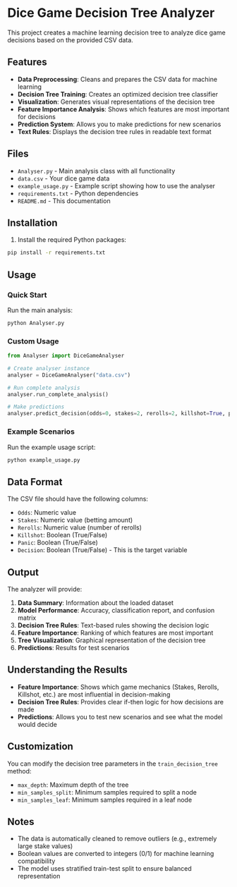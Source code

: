 # Dice Game Decision Tree Analyzer

This project creates a machine learning decision tree to analyze dice game decisions based on the provided CSV data.

## Features

- **Data Preprocessing**: Cleans and prepares the CSV data for machine learning
- **Decision Tree Training**: Creates an optimized decision tree classifier
- **Visualization**: Generates visual representations of the decision tree
- **Feature Importance Analysis**: Shows which features are most important for decisions
- **Prediction System**: Allows you to make predictions for new scenarios
- **Text Rules**: Displays the decision tree rules in readable text format

## Files

- `Analyser.py` - Main analysis class with all functionality
- `data.csv` - Your dice game data
- `example_usage.py` - Example script showing how to use the analyser
- `requirements.txt` - Python dependencies
- `README.md` - This documentation

## Installation

1. Install the required Python packages:
```bash
pip install -r requirements.txt
```

## Usage

### Quick Start

Run the main analysis:
```bash
python Analyser.py
```

### Custom Usage

```python
from Analyser import DiceGameAnalyser

# Create analyser instance
analyser = DiceGameAnalyser("data.csv")

# Run complete analysis
analyser.run_complete_analysis()

# Make predictions
analyser.predict_decision(odds=0, stakes=2, rerolls=2, killshot=True, panic=True)
```

### Example Scenarios

Run the example usage script:
```bash
python example_usage.py
```

## Data Format

The CSV file should have the following columns:
- `Odds`: Numeric value
- `Stakes`: Numeric value (betting amount)
- `Rerolls`: Numeric value (number of rerolls)
- `Killshot`: Boolean (True/False)
- `Panic`: Boolean (True/False)
- `Decision`: Boolean (True/False) - This is the target variable

## Output

The analyzer will provide:

1. **Data Summary**: Information about the loaded dataset
2. **Model Performance**: Accuracy, classification report, and confusion matrix
3. **Decision Tree Rules**: Text-based rules showing the decision logic
4. **Feature Importance**: Ranking of which features are most important
5. **Tree Visualization**: Graphical representation of the decision tree
6. **Predictions**: Results for test scenarios

## Understanding the Results

- **Feature Importance**: Shows which game mechanics (Stakes, Rerolls, Killshot, etc.) are most influential in decision-making
- **Decision Tree Rules**: Provides clear if-then logic for how decisions are made
- **Predictions**: Allows you to test new scenarios and see what the model would decide

## Customization

You can modify the decision tree parameters in the `train_decision_tree` method:
- `max_depth`: Maximum depth of the tree
- `min_samples_split`: Minimum samples required to split a node
- `min_samples_leaf`: Minimum samples required in a leaf node

## Notes

- The data is automatically cleaned to remove outliers (e.g., extremely large stake values)
- Boolean values are converted to integers (0/1) for machine learning compatibility
- The model uses stratified train-test split to ensure balanced representation
